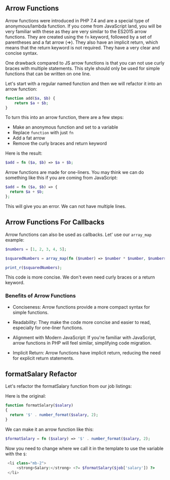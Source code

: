 ## Arrow Functions

Arrow functions were introduced in PHP 7.4 and are a special type of anonymous/lambda function. If you come from JavaScript land, you will be very familiar with these as they are very similar to the ES2015 arrow functions. They are created using the `fn` keyword, followed by a set of parentheses and a fat arrow (=>). They also have an implicit return, which means that the return keyword is not required. They have a very clear and concise syntax.

 One drawback compared to JS arrow functions is that you can not use curly braces with multiple statements. This style should only be used for simple functions that can be written on one line.

Let's start with a regular named function and then we will refactor it into an arrow function:

```php
function add($a, $b) {
	return $a + $b;
}
```

To turn this into an arrow function, there are a few steps:

- Make an anonymous function and set to a variable
- Replace `function` with just `fn`
- Add a fat arrow
- Remove the curly braces and return keyword

Here is the result:

```php
$add = fn ($a, $b) => $a + $b;
```

Arrow functions are made for one-liners. You may think we can do something like this if you are coming from JavaScript:

```php
$add = fn ($a, $b) => {
  return $a + $b;
};
```

This will give you an error. We can not have multiple lines.

## Arrow Functions For Callbacks

Arrow functions can also be used as callbacks. Let' use our `array_map` example:

```php
$numbers = [1, 2, 3, 4, 5];

$squaredNumbers = array_map(fn ($number) => $number * $number, $numbers);

print_r($squaredNumbers);

```

This code is more concise. We don't even need curly braces or a return keyword.


### Benefits of Arrow Functions

- Conciseness: Arrow functions provide a more compact syntax for simple functions.

- Readability: They make the code more concise and easier to read, especially for one-liner functions.

- Alignment with Modern JavaScript: If you're familiar with JavaScript, arrow functions in PHP will feel similar, simplifying code migration.

- Implicit Return: Arrow functions have implicit return, reducing the need for explicit return statements.

## formatSalary Refactor

Let's refactor the formatSalary function from our job listings:

Here is the original:

```php
function formatSalary($salary)
{
  return '$' . number_format($salary, 2);
}
```

We can make it an arrow function like this:

```php
$formatSalary = fn ($salary) => '$' . number_format($salary, 2);

```

Now you need to change where we call it in the template to use the variable with the `$`:

```php
 <li class="mb-2">
     <strong>Salary:</strong> <?= $formatSalary($job['salary']) ?>
 </li>
```